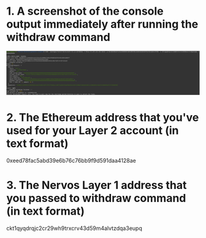 # 1. A screenshot of the console output immediately after running the withdraw command

![Withdrawal request](images/withdrawal_request.png)

# 2. The Ethereum address that you've used for your Layer 2 account (in text format)

0xeed78fac5abd39e6b76c76bb9f9d591daa4128ae

# 3. The Nervos Layer 1 address that you passed to withdraw command (in text format)

ckt1qyqdrqjc2cr29wh9trxcrv43d59m4alvtzdqa3eupq
